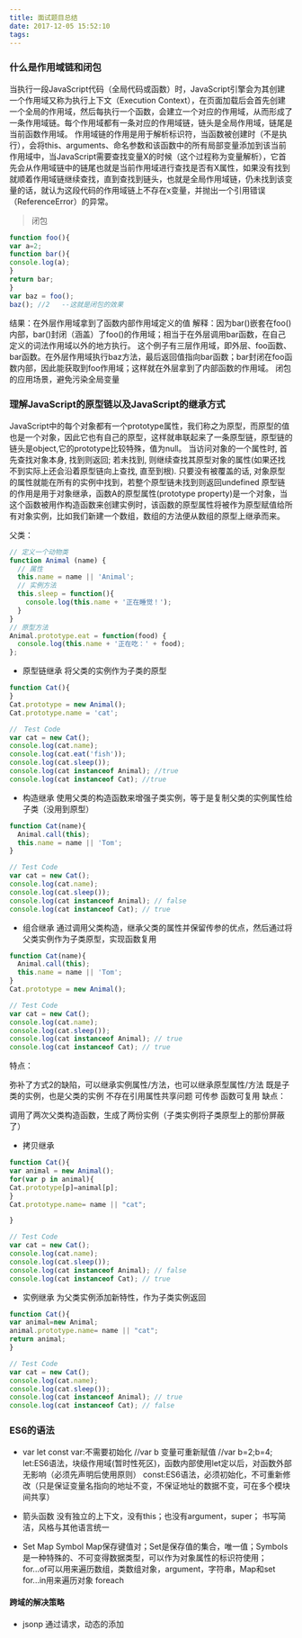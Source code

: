 ```yaml
---
title: 面试题目总结
date: 2017-12-05 15:52:10
tags:
---
```


### 什么是作用域链和闭包
当执行一段JavaScript代码（全局代码或函数）时，JavaScript引擎会为其创建一个作用域又称为执行上下文（Execution Context），在页面加载后会首先创建一个全局的作用域，然后每执行一个函数，会建立一个对应的作用域，从而形成了一条作用域链。每个作用域都有一条对应的作用域链，链头是全局作用域，链尾是当前函数作用域。
作用域链的作用是用于解析标识符，当函数被创建时（不是执行），会将this、arguments、命名参数和该函数中的所有局部变量添加到该当前作用域中，当JavaScript需要查找变量X的时候（这个过程称为变量解析），它首先会从作用域链中的链尾也就是当前作用域进行查找是否有X属性，如果没有找到就顺着作用域链继续查找，直到查找到链头，也就是全局作用域链，仍未找到该变量的话，就认为这段代码的作用域链上不存在x变量，并抛出一个引用错误（ReferenceError）的异常。

> 闭包

```javascript
function foo(){
var a=2;
function bar(){
console.log(a);
}
return bar;
}
var baz = foo();
baz(); //2   --这就是闭包的效果

```
结果：在外层作用域拿到了函数内部作用域定义的值
解释：因为bar()嵌套在foo()内部，bar()封闭（涵盖）了foo()的作用域；相当于在外层调用bar函数，在自己定义的词法作用域以外的地方执行。
这个例子有三层作用域，即外层、foo函数、bar函数。在外层作用域执行baz方法，最后返回值指向bar函数；bar封闭在foo函数内部，因此能获取到foo作用域；这样就在外层拿到了内部函数的作用域。
闭包的应用场景，避免污染全局变量


### 理解JavaScript的原型链以及JavaScript的继承方式

JavaScript中的每个对象都有一个prototype属性，我们称之为原型，而原型的值也是一个对象，因此它也有自己的原型，这样就串联起来了一条原型链，原型链的链头是object,它的prototype比较特殊，值为null。
当访问对象的一个属性时, 首先查找对象本身, 找到则返回; 若未找到, 则继续查找其原型对象的属性(如果还找不到实际上还会沿着原型链向上查找, 直至到根). 只要没有被覆盖的话, 对象原型的属性就能在所有的实例中找到，若整个原型链未找到则返回undefined
原型链的作用是用于对象继承，函数A的原型属性(prototype property)是一个对象，当这个函数被用作构造函数来创建实例时，该函数的原型属性将被作为原型赋值给所有对象实例，比如我们新建一个数组，数组的方法便从数组的原型上继承而来。



父类：

```javascript
// 定义一个动物类
function Animal (name) {
  // 属性
  this.name = name || 'Animal';
  // 实例方法
  this.sleep = function(){
    console.log(this.name + '正在睡觉！');
  }
}
// 原型方法
Animal.prototype.eat = function(food) {
  console.log(this.name + '正在吃：' + food);
};
```

* 原型链继承
  将父类的实例作为子类的原型

```javascript
function Cat(){
}
Cat.prototype = new Animal();
Cat.prototype.name = 'cat';

//　Test Code
var cat = new Cat();
console.log(cat.name);
console.log(cat.eat('fish'));
console.log(cat.sleep());
console.log(cat instanceof Animal); //true
console.log(cat instanceof Cat); //true
```

* 构造继承
使用父类的构造函数来增强子类实例，等于是复制父类的实例属性给子类（没用到原型）

```javascript
function Cat(name){
  Animal.call(this);
  this.name = name || 'Tom';
}

// Test Code
var cat = new Cat();
console.log(cat.name);
console.log(cat.sleep());
console.log(cat instanceof Animal); // false
console.log(cat instanceof Cat); // true
```

* 组合继承
通过调用父类构造，继承父类的属性并保留传参的优点，然后通过将父类实例作为子类原型，实现函数复用

```javascript
function Cat(name){
  Animal.call(this);
  this.name = name || 'Tom';
}
Cat.prototype = new Animal();

// Test Code
var cat = new Cat();
console.log(cat.name);
console.log(cat.sleep());
console.log(cat instanceof Animal); // true
console.log(cat instanceof Cat); // true

```
特点：

弥补了方式2的缺陷，可以继承实例属性/方法，也可以继承原型属性/方法
既是子类的实例，也是父类的实例
不存在引用属性共享问题
可传参
函数可复用
缺点：

调用了两次父类构造函数，生成了两份实例（子类实例将子类原型上的那份屏蔽了）

* 拷贝继承

```javascript
function Cat(){
var animal = new Animal();
for(var p in animal){
Cat.prototype[p]=animal[p];
}
Cat.prototype.name= name || "cat";

}

// Test Code
var cat = new Cat();
console.log(cat.name);
console.log(cat.sleep());
console.log(cat instanceof Animal); // false
console.log(cat instanceof Cat); // true

```

* 实例继承
为父类实例添加新特性，作为子类实例返回
```javascript
function Cat(){
var animal=new Animal;
animal.prototype.name= name || "cat";
return animal;
}

// Test Code
var cat = new Cat();
console.log(cat.name);
console.log(cat.sleep());
console.log(cat instanceof Animal); // true
console.log(cat instanceof Cat); // false


```
### ES6的语法
* var  let const
var:不需要初始化 //var b    变量可重新赋值 //var b=2;b=4;
let:ES6语法，块级作用域(暂时性死区)，函数内部使用let定以后，对函数外部无影响（必须先声明后使用原则）
const:ES6语法，必须初始化，不可重新修改（只是保证变量名指向的地址不变，不保证地址的数据不变，可在多个模块间共享）

* 箭头函数
没有独立的上下文，没有this；也没有argument，super；
书写简洁，风格与其他语言统一

* Set Map Symbol
Map保存键值对；Set是保存值的集合，唯一值；Symbols是一种特殊的、不可变得数据类型，可以作为对象属性的标识符使用；
for...of可以用来遍历数组，类数组对象，argument，字符串，Map和set
for...in用来遍历对象
foreach

#### 跨域的解决策略
* jsonp
通过请求，动态的添加<script>标签，改变src的路径



* postmessage
有限制的页面间通信


#### xss劫持（跨站攻击）
通过客户端执行一段自己的js代码，达到攻击效果
源头：input输入框，Ajax的onerror的返回信息
解决：加上一段验证代码，过滤掉诸如：style iframe script javascript html等关键字段

### cookie localStorage sessiontorage
cookie：容量小，4K左右 保存在浏览器端，重复请求时，消耗带宽
sessionstorage：存储在服务器端，并发访问的时候消耗服务器资源  5M左右
localstorage除非强制清浏览器缓存，否则一直存在  sessionstorage随着浏览器关闭消失




